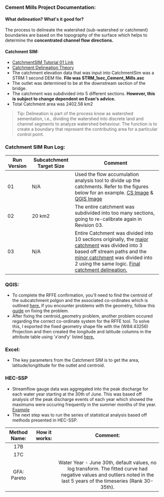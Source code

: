 ### Cement Mills Project Documentation:

#### What delineation? What's it good for?

The process to delineate the
watershed (sub-watershed or catchment) boundaries are based on the topography of the surface which helps to determine the **__concentrated channel flow directions__.**

#### Catchment SIM:
- [CatchmentSIM Tutorial 01 Link](https://csse.com.au/csim_online_help/tutorial_1.html)
- [Catchment Delineation Theory](https://www.epa.gov/sites/default/files/2015-07/documents/lecture-3-watershed-delineation.pdf)
- The catchment elevation data that was input into CatchmentSim was a STRM 1 second DEM file. **File was STRM_1sec_Cement_Mills.asc**
- The outlet was determined to be at the downstream section of the bridge. 
- The catchment was subdivided into 5 different sections. **However, this is subject to change dependent on Evan's advice.**
- Total Catchment area was 2402.58 km2

> Tip: Delineation is part of the process know as watershed sementation, i.e., dividing the watershed into discrete land and channel segments to analyze watershed behaviour. The function is to create a boundary that represent the contributing area for a particular control point. 

### Catchment SIM Run Log:

Run Version | Subcatchment Target Size | Comment | 
--- | --- | --- |
01 | N/A | Used the flow accumulation analysis tool to divide up the catchments. Refer to the figures below for an example. [CS Image](https://github.com/FHydrology/Notetaking/blob/main/images/Catchment-Delineation.png) & [QGIS Image](https://github.com/FHydrology/Notetaking/blob/main/images/satellite.PNG) |
02 | 20 km2 | The entire catchment was subdivided into too many sections, going to re-calibrate again in Revision 03. | 
03 | N/A | Entire Catchment was divided into 10 sections originally, the [major catchment](https://github.com/FHydrology/Notetaking/blob/main/images/major.PNG) was divided into 3 based off stream paths and the [minor catchment](https://github.com/FHydrology/Notetaking/blob/main/images/minor.PNG) was divided into 2 using the same logic. [Final catchment delineation.](https://github.com/FHydrology/Notetaking/blob/main/images/final.PNG)

### QGIS: 

- To complete the RFFE confirmation, you'll need to find the centroid of the subcatchment polgon and the associated co-ordinates which is outlined [here.](https://gis.stackexchange.com/questions/45243/how-to-determine-the-centroid-of-polygons#:~:text=A%20centroid%20is%20per%20definition%20a%20point%20layer,Menu%20-%3E%20Geometry%20tools%20-%3E%20Export%2FAdd%20geometry%20columns.) If you encounter problems with the geometry, follow this [guide](https://www.qgistutorials.com/en/docs/3/handling_invalid_geometries.html) on fixing the problem.
- After fixing the centroid_geometry problem, another problem occured regarding the correct co-ordinate system for the RFFE tool. To solve this, I exported the fixed geometry shape file with the (W84:43256) Projection and then created the longitude and latitude columns in the attribute table using '$x' and '$y' listed [here.](https://gis.stackexchange.com/questions/64535/converting-x-y-coordinates-to-longitude-latitude-using-qgis)

### Excel:

- The key parameters from the Catchment SIM is to get the area, latitude/longititude for the outlet and centroid.

### HEC-SSP

- Streamflow gauge data was aggregated into the peak discharge for each water year starting at the 30th of June. This was based off analysis of the peak discharge events of each year which showed the maximums were occuring frequently in the summer months of the year. [Example](https://github.com/FHydrology/Notetaking/blob/main/images/timeseries.PNG)
- The next step was to run the series of statistical analysis based off methods presented in HEC-SSP. 

Method Name: | How it works: | Comment: | 
|:---:|:---:|:---:| 
17B | | |
17C | | |
GFA: Pareto | | Water Year - June 30th, default values, no log transform. The fitted curve had negative values and outliers noted in the last 5 years of the timeseries (Rank 30-35th). | 

